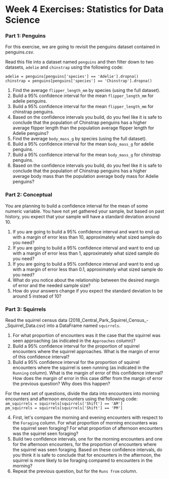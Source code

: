 # Week 4 Exercises: Statistics for Data Science

### Part 1: Penguins
For this exercise, we are going to revisit the penguins dataset contained in penguins.csv.

Read this file into a dataset named `penguins` and then filter down to two datasets, `adelie` and `chinstrap` using the following code:

`adelie = penguins[penguins['species'] == 'Adelie'].dropna()`  
`chinstrap = penguins[penguins['species'] == 'Chinstrap'].dropna()`

1. Find the average `flipper_length_mm` by species (using the full dataset).
2. Build a 95% confidence interval for the mean `flipper_length_mm` for adelie penguins.
3. Build a 95% confidence interval for the mean `flipper_length_mm` for chinstrap penguins.
4. Based on the confidence intervals you build, do you feel like it is safe to conclude that the population of Chinstrap penguins has a higher average flipper length than the population average flipper length for Adelie penguins?
5. Find the average `body_mass_g` by species (using the full dataset).
6. Build a 95% confidence interval for the mean `body_mass_g` for adelie penguins.
7. Build a 95% confidence interval for the mean `body_mass_g` for chinstrap penguins.
8. Based on the confidence intervals you build, do you feel like it is safe to conclude that the population of Chinstrap penguins has a higher average body mass than the population average body mass for Adelie penguins?

### Part 2: Conceptual
You are planning to build a confidence interval for the mean of some numeric variable. You have not yet gathered your sample, but based on past history, you expect that your sample will have a standard deviation around 10.

1. If you are going to build a 95% confidence interval and want to end up with a margin of error less than 10, approximately what sized sample do you need?
2. If you are going to build a 95% confidence interval and want to end up with a margin of error less than 1, approximately what sized sample do you need?
3. If you are going to build a 95% confidence interval and want to end up with a margin of error less than 0.1, approximately what sized sample do you need?
4. What do you notice about the relationship between the desired margin of error and the needed sample size?
5. How do your answers change if you expect the standard deviation to be around 5 instead of 10?

### Part 3: Squirrels
Read the squirrel census data (2018_Central_Park_Squirrel_Census_-_Squirrel_Data.csv) into a DataFrame named `squirrels`.  

1. For what proportion of encounters was it the case that the squirrel was seen approaching (as indicated in the `Approaches` column)?
2. Build a 95% confidence interval for the proportion of squirrel encounters where the squirrel approaches. What is the margin of error of this confidence interval?
3. Build a 95% confidence interval for the proportion of squirrel encounters where the squirrel is seen running (as indicated in the `Running` column). What is the margin of error of this confidence interval? How does the margin of error in this case differ from the margin of error the previous question? Why does this happen?

For the next set of questions, divide the data into encounters into morning encounters and afternoon encounters using the following code:  
`am_squirrels = squirrels[squirrels['Shift'] == 'AM']`  
`pm_squirrels = squirrels[squirrels['Shift'] == 'PM']`

4. First, let's compare the morning and evening encounters with respect to the `Foraging` column. For what proportion of morning encounters was the squirrel seen foraging?  For what proportion of afternoon encounters was the squirrel seen foraging?
5. Build two confidence intervals, one for the morning encounters and one for the afternoon encounters, for the proportion of encounters where the squirrel was seen foraging. Based on these confidence intervals, do you think it is safe to conclude that for encounters in the afternoon, the squirrel is more likely to be foraging compared to encounters in the morning?
6. Repeat the previous question, but for the `Runs from` column.